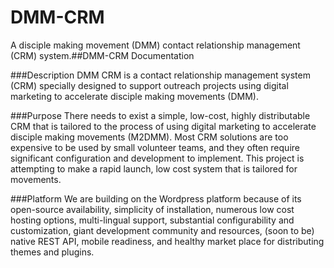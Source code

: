 # DMM-CRM
A disciple making movement (DMM) contact relationship management (CRM) system.##DMM-CRM Documentation

###Description
DMM CRM is a contact relationship management system (CRM) specially designed to support outreach projects using digital marketing to accelerate disciple making movements (DMM).

###Purpose
There needs to exist a simple, low-cost, highly distributable CRM that is tailored to the process of using digital marketing to accelerate disciple making movements (M2DMM). Most CRM solutions are too expensive to be used by small volunteer teams, and they often require significant configuration and development to implement. This project is attempting to make a rapid launch, low cost system that is tailored for movements.

###Platform
We are building on the Wordpress platform because of its open-source availability, simplicity of installation, numerous low cost hosting options, multi-lingual support, substantial configurability and customization, giant development community and resources, (soon to be) native REST API, mobile readiness, and healthy market place for distributing themes and plugins. 

